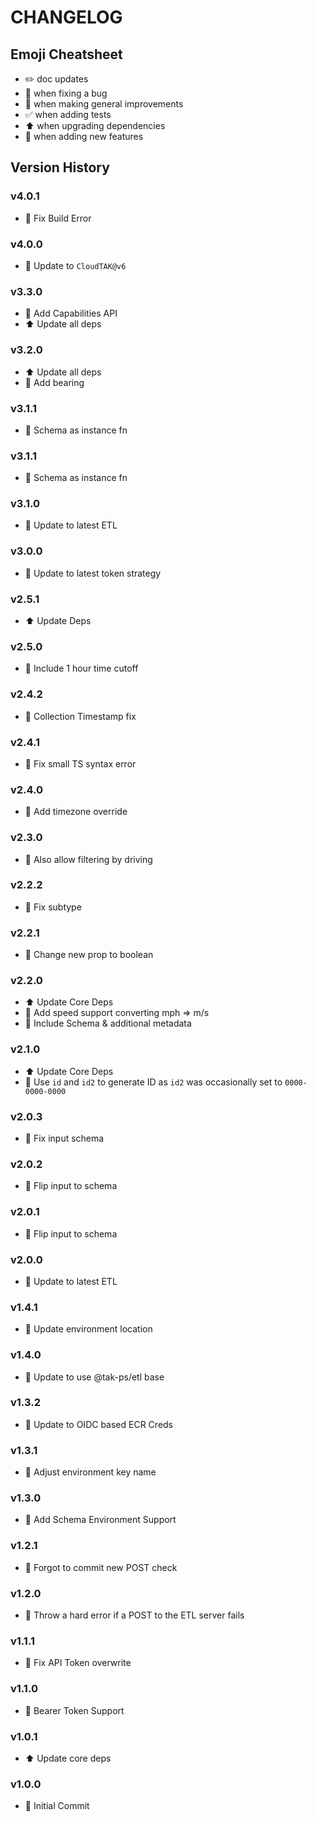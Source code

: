 # CHANGELOG

## Emoji Cheatsheet
- :pencil2: doc updates
- :bug: when fixing a bug
- :rocket: when making general improvements
- :white_check_mark: when adding tests
- :arrow_up: when upgrading dependencies
- :tada: when adding new features

## Version History

### v4.0.1

- :bug: Fix Build Error

### v4.0.0

- :tada: Update to `CloudTAK@v6`

### v3.3.0

- :tada: Add Capabilities API
- :arrow_up: Update all deps

### v3.2.0

- :arrow_up: Update all deps
- :rocket: Add bearing

### v3.1.1

- :bug: Schema as instance fn

### v3.1.1

- :bug: Schema as instance fn

### v3.1.0

- :rocket: Update to latest ETL

### v3.0.0

- :rocket: Update to latest token strategy

### v2.5.1

- :arrow_up: Update Deps

### v2.5.0

- :rocket: Include 1 hour time cutoff

### v2.4.2

- :bug: Collection Timestamp fix

### v2.4.1

- :bug: Fix small TS syntax error

### v2.4.0

- :rocket: Add timezone override

### v2.3.0

- :rocket: Also allow filtering by driving

### v2.2.2

- :bug: Fix subtype

### v2.2.1

- :bug: Change new prop to boolean

### v2.2.0

- :arrow_up: Update Core Deps
- :tada: Add speed support converting mph => m/s
- :rocket: Include Schema & additional metadata

### v2.1.0

- :arrow_up: Update Core Deps
- :bug: Use `id` and `id2` to generate ID as `id2` was occasionally set to `0000-0000-0000`

### v2.0.3

- :bug: Fix input schema

### v2.0.2

- :bug: Flip input to schema

### v2.0.1

- :bug: Flip input to schema

### v2.0.0

- :rocket: Update to latest ETL

### v1.4.1

- :rocket: Update environment location

### v1.4.0

- :rocket: Update to use @tak-ps/etl base

### v1.3.2

- :rocket: Update to OIDC based ECR Creds

### v1.3.1

- :bug: Adjust environment key name

### v1.3.0

- :tada: Add Schema Environment Support

### v1.2.1

- :bug: Forgot to commit new POST check

### v1.2.0

- :rocket: Throw a hard error if a POST to the ETL server fails

### v1.1.1

- :bug: Fix API Token overwrite

### v1.1.0

- :rocket: Bearer Token Support

### v1.0.1

- :arrow_up: Update core deps

### v1.0.0

- :tada: Initial Commit
